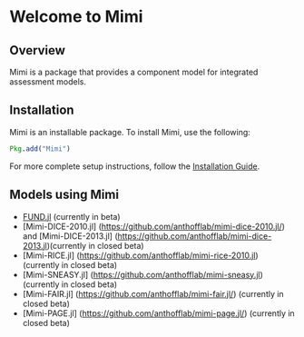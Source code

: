 # Welcome to Mimi

## Overview

Mimi is a package that provides a component model for integrated assessment models.

## Installation

Mimi is an installable package. To install Mimi, use the following:

```julia
Pkg.add("Mimi")
```

For more complete setup instructions, follow the [Installation Guide](@ref).

## Models using Mimi

* [FUND.jl](https://github.com/davidanthoff/fund.jl) (currently in beta)
* [Mimi-DICE-2010.jl] (https://github.com/anthofflab/mimi-dice-2010.jl/) and [Mimi-DICE-2013.jl] (https://github.com/anthofflab/mimi-dice-2013.jl)(currently in closed beta)
* [Mimi-RICE.jl] (https://github.com/anthofflab/mimi-rice-2010.jl) (currently in closed beta)
* [Mimi-SNEASY.jl] (https://github.com/anthofflab/mimi-sneasy.jl) (currently in closed beta)
* [Mimi-FAIR.jl] (https://github.com/anthofflab/mimi-fair.jl/) (currently in closed beta)
* [Mimi-PAGE.jl] (https://github.com/anthofflab/mimi-page.jl/) (currently in closed beta)
